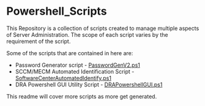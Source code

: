 # Powershell_Scripts

This Repository is a collection of scripts created to manage multiple aspects of Server Administration.
The scope of each script varies by the requirement of the script.

Some of the scripts that are contained in here are:

- Password Generator script - [PasswordGenV2.ps1](https://github.com/veikocronoss/Powershell_Scripts/tree/PasswordGenerator)
- SCCM/MECM Automated Identification Script - [SoftwareCenterAutomatedIdentify.ps1](https://github.com/veikocronoss/Powershell_Scripts/tree/SCCM_MECM_Automated_Identification)
- DRA Powershell GUI Utility Script - [DRAPowershellGUI.ps1](https://github.com/veikocronoss/Powershell_Scripts/blob/DRAPowerShellGUIUtility)

This readme will cover more scripts as more get generated.
